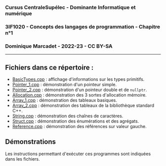 
### Cursus CentraleSupélec - Dominante Informatique et numérique
### 3IF1020 - Concepts des langages de programmation - Chapitre n°1
### Dominique Marcadet - 2022-23 - CC BY-SA

---

## Fichiers dans ce répertoire :
- [BasicTypes.cpp](BasicTypes.cpp) : affichage d'informations sur les types primitifs.
- [Pointer_1.cpp](Pointer_1.cpp) : démonstration d'un pointeur simple.
- [Pointer_2.cpp](Pointer_2.cpp) : démonstration d'un pointeur double et de `nullptr`.
- [Allocation.cpp](Allocation.cpp) : démonstration des 3 sortes d'allocation mémoire.
- [Array_1.cpp](Array_1.cpp) : démonstration des tableaux basiques.
- [Array_2.cpp](Array_2.cpp) : démonstration des tableaux de la bibliothèque standard C++.
- [String.cpp](String.cpp) : démonstration des chaînes de caractères.
- [Struct.cpp](Struct.cpp) : démonstration des énumérations et des agrégats.
- [Reference.cpp](Reference.cpp) : démonstration des références sur valeur gauche.

## Démonstrations

Les instructions permettant d'exécuter ces programmes sont indiquées dans les fichiers.
